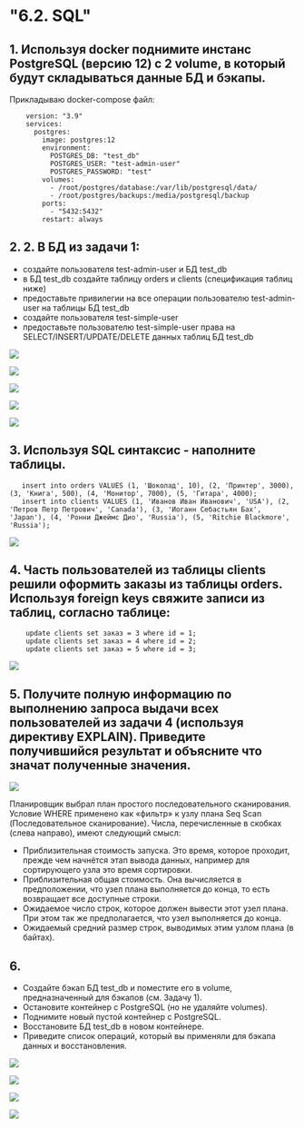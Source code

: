 # "6.2. SQL"
## 1. Используя docker поднимите инстанс PostgreSQL (версию 12) c 2 volume, в который будут складываться данные БД и бэкапы.
Прикладываю docker-compose файл:
```   
    version: "3.9"
    services:
      postgres:
        image: postgres:12
        environment:
          POSTGRES_DB: "test_db"
          POSTGRES_USER: "test-admin-user"
          POSTGRES_PASSWORD: "test"
        volumes:
          - /root/postgres/database:/var/lib/postgresql/data/
          - /root/postgres/backups:/media/postgresql/backup  
        ports:
          - "5432:5432"
        restart: always   
```
## 2. 2. В БД из задачи 1:
- создайте пользователя test-admin-user и БД test_db
- в БД test_db создайте таблицу orders и clients (спeцификация таблиц ниже)
- предоставьте привилегии на все операции пользователю test-admin-user на таблицы БД test_db
- создайте пользователя test-simple-user
- предоставьте пользователю test-simple-user права на SELECT/INSERT/UPDATE/DELETE данных таблиц БД test_db

![](https://github.com/gemeral68/devops_netology/blob/main/virt-homeworks/06-db-02-sql/1.png)

![](https://github.com/gemeral68/devops_netology/blob/main/virt-homeworks/06-db-02-sql/2.png)

![](https://github.com/gemeral68/devops_netology/blob/main/virt-homeworks/06-db-02-sql/3.png)

![](https://github.com/gemeral68/devops_netology/blob/main/virt-homeworks/06-db-02-sql/5.png)

![](https://github.com/gemeral68/devops_netology/blob/main/virt-homeworks/06-db-02-sql/4.png)

## 3. Используя SQL синтаксис - наполните таблицы.
```   
   insert into orders VALUES (1, 'Шоколад', 10), (2, 'Принтер', 3000), (3, 'Книга', 500), (4, 'Монитор', 7000), (5, 'Гитара', 4000);
   insert into clients VALUES (1, 'Иванов Иван Иванович', 'USA'), (2, 'Петров Петр Петрович', 'Canada'), (3, 'Иоганн Себастьян Бах', 'Japan'), (4, 'Ронни Джеймс Дио', 'Russia'), (5, 'Ritchie Blackmore', 'Russia');
```
![](https://github.com/gemeral68/devops_netology/blob/main/virt-homeworks/06-db-02-sql/6.png)

## 4. Часть пользователей из таблицы clients решили оформить заказы из таблицы orders. Используя foreign keys свяжите записи из таблиц, согласно таблице:
```    
    update clients set заказ = 3 where id = 1;
    update clients set заказ = 4 where id = 2;
    update clients set заказ = 5 where id = 3;
```
![](https://github.com/gemeral68/devops_netology/blob/main/virt-homeworks/06-db-02-sql/7.png)

## 5.  Получите полную информацию по выполнению запроса выдачи всех пользователей из задачи 4 (используя директиву EXPLAIN). Приведите получившийся результат и объясните что значат полученные значения.

![](https://github.com/gemeral68/devops_netology/blob/main/virt-homeworks/06-db-02-sql/8.png)

Планировщик выбрал план простого последовательного сканирования. Условие WHERE применено как «фильтр» к узлу плана Seq Scan (Последовательное сканирование). Числа, перечисленные в скобках (слева направо), имеют следующий смысл:
- Приблизительная стоимость запуска. Это время, которое проходит, прежде чем начнётся этап вывода данных, например для сортирующего узла это время сортировки.
- Приблизительная общая стоимость. Она вычисляется в предположении, что узел плана выполняется до конца, то есть возвращает все доступные строки.
- Ожидаемое число строк, которое должен вывести этот узел плана. При этом так же предполагается, что узел выполняется до конца.
- Ожидаемый средний размер строк, выводимых этим узлом плана (в байтах).

## 6. 
- Создайте бэкап БД test_db и поместите его в volume, предназначенный для бэкапов (см. Задачу 1).
- Остановите контейнер с PostgreSQL (но не удаляйте volumes).
- Поднимите новый пустой контейнер с PostgreSQL.
- Восстановите БД test_db в новом контейнере.
- Приведите список операций, который вы применяли для бэкапа данных и восстановления.

![](https://github.com/gemeral68/devops_netology/blob/main/virt-homeworks/06-db-02-sql/9.png)

![](https://github.com/gemeral68/devops_netology/blob/main/virt-homeworks/06-db-02-sql/10.png)

![](https://github.com/gemeral68/devops_netology/blob/main/virt-homeworks/06-db-02-sql/11.png)

![](https://github.com/gemeral68/devops_netology/blob/main/virt-homeworks/06-db-02-sql/12.png)
